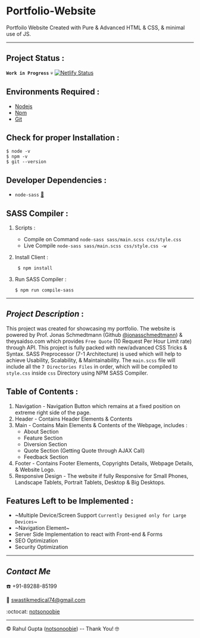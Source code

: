 # Portfolio-Website
Portfoilo Website Created with Pure &amp; Advanced HTML &amp; CSS, &amp; minimal use of JS.
***
## Project Status :

__`Work in Progress`__ :skull: 
[![Netlify Status](https://api.netlify.com/api/v1/badges/234671fd-9264-4251-9390-8c8b24f84f50/deploy-status)](https://app.netlify.com/sites/showcasingmyself/deploys)

## Environments Required :
* [Nodejs](https://nodejs.org/en/download/)
* [Npm](https://www.npmjs.com/package/download)
* [Git](https://git-scm.com/downloads)
## Check for proper Installation :

    $ node -v
    $ npm -v
    $ git --version
    
## Developer Dependencies :
* `node-sass` [:link:](https://www.npmjs.com/package/node-sass)

## SASS Compiler :
1. Scripts :
   * Compile on Command `node-sass sass/main.scss css/style.css` 
   * Live Compile `node-sass sass/main.scss css/style.css -w`
2. Install Client :

        $ npm install

3. Run SASS Compiler :

       $ npm run compile-sass
***
## *Project Description* :

This project was created for showcasing my portfolio. The website is powered by Prof. Jonas Schmedtmann (Github [@jonasschmedtmann](https://github.com/jonasschmedtmann)) &amp; theysaidso.com which provides `Free Quote` (10 Request Per Hour Limit rate) through API.
This project is fully packed with new/advanced CSS Tricks &amp; Syntax. SASS Preprocessor (7-1 Architecture) is used which will help to achieve Usability, Scalability, &amp; Maintainability.
The `main.scss` file will include all the `7 Directories Files` in order, which will be compiled to `style.css` inside `css` Directory using NPM SASS Compiler.

## Table of Contents :

1. Navigation - Navigation Button which remains at a fixed position on extreme right side of the page.
2. Header - Contains Header Elements & Contents
3. Main - Contains Main Elements &amp; Contents of the Webpage, includes :
     * About Section
     * Feature Section
     * Diversion Section
     * Quote Section (Getting Quote through AJAX Call)
     * Feedback Section
4. Footer - Contains Footer Elements, Copyrights Details, Webpage Details, &amp; Website Logo.
5. Responsive Design - The website if fully Responsive for Small Phones, Landscape Tablets, Portrait Tablets, Desktop &amp; Big Desktops.

## Features Left to be Implemented :

   * ~Multiple Device/Screen Support `Currently Designed only for Large Devices`~
   * ~Navigation Element~
   * Server Side Implementation to react with Front-end & Forms
   * SEO Optimization
   * Security Optimization
   
   ***
   
   ## *Contact Me*

:phone:   +91-89288-85199

:e-mail:  swastikmedical74@gmail.com

:octocat:  [notsonoobie](https://github.com/notsonoobie)

***

&copy; Rahul Gupta ([notsonoobie](https://github.com/notsonoobie)) -- Thank You! :nerd_face:
